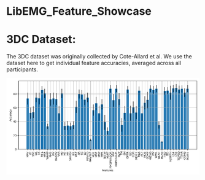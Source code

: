 # LibEMG_Feature_Showcase

# 3DC Dataset:
The 3DC dataset was originally collected by Cote-Allard et al. We use the dataset here to get individual feature accuracies, averaged across all participants.

![](results.png)
